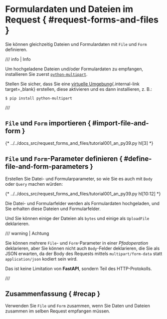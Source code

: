 # Formulardaten und Dateien im Request { #request-forms-and-files }

Sie können gleichzeitig Dateien und Formulardaten mit `File` und `Form` definieren.

/// info | Info

Um hochgeladene Dateien und/oder Formulardaten zu empfangen, installieren Sie zuerst <a href="https://github.com/Kludex/python-multipart" class="external-link" target="_blank">`python-multipart`</a>.

Stellen Sie sicher, dass Sie eine [virtuelle Umgebung](../virtual-environments.md){.internal-link target=_blank} erstellen, diese aktivieren und es dann installieren, z. B.:

```console
$ pip install python-multipart
```

///

## `File` und `Form` importieren { #import-file-and-form }

{* ../../docs_src/request_forms_and_files/tutorial001_an_py39.py hl[3] *}

## `File` und `Form`-Parameter definieren { #define-file-and-form-parameters }

Erstellen Sie Datei- und Formularparameter, so wie Sie es auch mit `Body` oder `Query` machen würden:

{* ../../docs_src/request_forms_and_files/tutorial001_an_py39.py hl[10:12] *}

Die Datei- und Formularfelder werden als Formulardaten hochgeladen, und Sie erhalten diese Dateien und Formularfelder.

Und Sie können einige der Dateien als `bytes` und einige als `UploadFile` deklarieren.

/// warning | Achtung

Sie können mehrere `File`- und `Form`-Parameter in einer *Pfadoperation* deklarieren, aber Sie können nicht auch `Body`-Felder deklarieren, die Sie als JSON erwarten, da der Body des Requests mittels `multipart/form-data` statt `application/json` kodiert sein wird.

Das ist keine Limitation von **FastAPI**, sondern Teil des HTTP-Protokolls.

///

## Zusammenfassung { #recap }

Verwenden Sie `File` und `Form` zusammen, wenn Sie Daten und Dateien zusammen im selben Request empfangen müssen.
